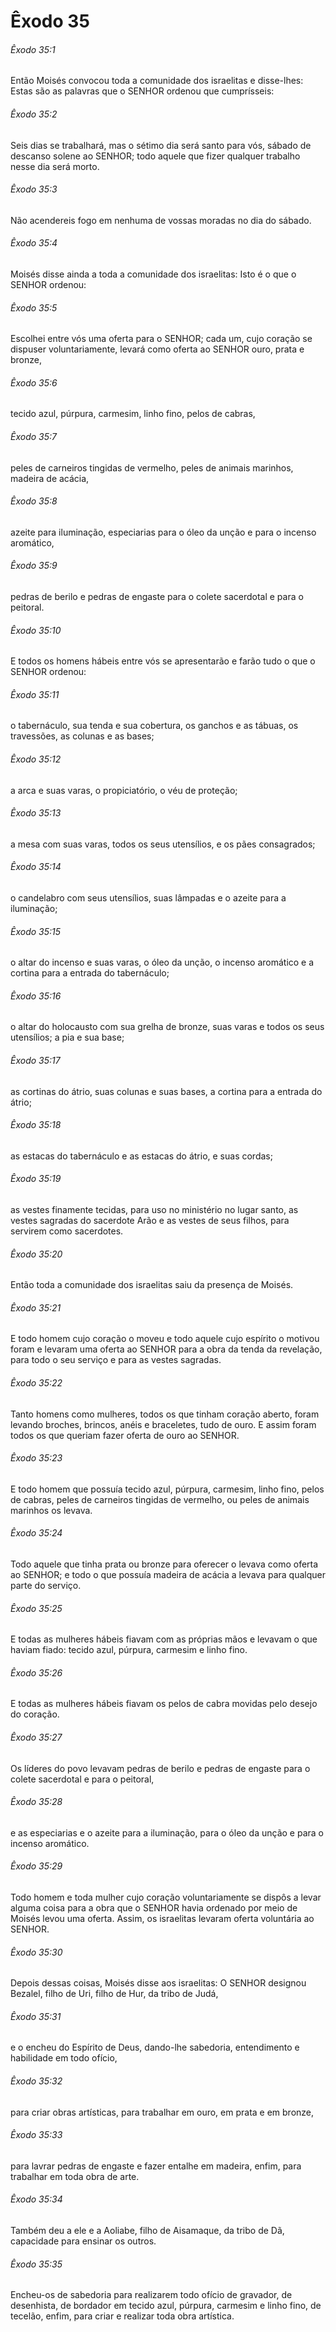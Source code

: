 # Êxodo 35

###### Êxodo 35:1

Então Moisés convocou toda a comunidade dos israelitas e disse-lhes: Estas são as palavras que o SENHOR ordenou que cumprísseis:

###### Êxodo 35:2

Seis dias se trabalhará, mas o sétimo dia será santo para vós, sábado de descanso solene ao SENHOR; todo aquele que fizer qualquer trabalho nesse dia será morto.

###### Êxodo 35:3

Não acendereis fogo em nenhuma de vossas moradas no dia do sábado.

###### Êxodo 35:4

Moisés disse ainda a toda a comunidade dos israelitas: Isto é o que o SENHOR ordenou:

###### Êxodo 35:5

Escolhei entre vós uma oferta para o SENHOR; cada um, cujo coração se dispuser voluntariamente, levará como oferta ao SENHOR ouro, prata e bronze,

###### Êxodo 35:6

tecido azul, púrpura, carmesim, linho fino, pelos de cabras,

###### Êxodo 35:7

peles de carneiros tingidas de vermelho, peles de animais marinhos, madeira de acácia,

###### Êxodo 35:8

azeite para iluminação, especiarias para o óleo da unção e para o incenso aromático,

###### Êxodo 35:9

pedras de berilo e pedras de engaste para o colete sacerdotal e para o peitoral.

###### Êxodo 35:10

E todos os homens hábeis entre vós se apresentarão e farão tudo o que o SENHOR ordenou:

###### Êxodo 35:11

o tabernáculo, sua tenda e sua cobertura, os ganchos e as tábuas, os travessões, as colunas e as bases;

###### Êxodo 35:12

a arca e suas varas, o propiciatório, o véu de proteção;

###### Êxodo 35:13

a mesa com suas varas, todos os seus utensílios, e os pães consagrados;

###### Êxodo 35:14

o candelabro com seus utensílios, suas lâmpadas e o azeite para a iluminação;

###### Êxodo 35:15

o altar do incenso e suas varas, o óleo da unção, o incenso aromático e a cortina para a entrada do tabernáculo;

###### Êxodo 35:16

o altar do holocausto com sua grelha de bronze, suas varas e todos os seus utensílios; a pia e sua base;

###### Êxodo 35:17

as cortinas do átrio, suas colunas e suas bases, a cortina para a entrada do átrio;

###### Êxodo 35:18

as estacas do tabernáculo e as estacas do átrio, e suas cordas;

###### Êxodo 35:19

as vestes finamente tecidas, para uso no ministério no lugar santo, as vestes sagradas do sacerdote Arão e as vestes de seus filhos, para servirem como sacerdotes.

###### Êxodo 35:20

Então toda a comunidade dos israelitas saiu da presença de Moisés.

###### Êxodo 35:21

E todo homem cujo coração o moveu e todo aquele cujo espírito o motivou foram e levaram uma oferta ao SENHOR para a obra da tenda da revelação, para todo o seu serviço e para as vestes sagradas.

###### Êxodo 35:22

Tanto homens como mulheres, todos os que tinham coração aberto, foram levando broches, brincos, anéis e braceletes, tudo de ouro. E assim foram todos os que queriam fazer oferta de ouro ao SENHOR.

###### Êxodo 35:23

E todo homem que possuía tecido azul, púrpura, carmesim, linho fino, pelos de cabras, peles de carneiros tingidas de vermelho, ou peles de animais marinhos os levava.

###### Êxodo 35:24

Todo aquele que tinha prata ou bronze para oferecer o levava como oferta ao SENHOR; e todo o que possuía madeira de acácia a levava para qualquer parte do serviço.

###### Êxodo 35:25

E todas as mulheres hábeis fiavam com as próprias mãos e levavam o que haviam fiado: tecido azul, púrpura, carmesim e linho fino.

###### Êxodo 35:26

E todas as mulheres hábeis fiavam os pelos de cabra movidas pelo desejo do coração.

###### Êxodo 35:27

Os líderes do povo levavam pedras de berilo e pedras de engaste para o colete sacerdotal e para o peitoral,

###### Êxodo 35:28

e as especiarias e o azeite para a iluminação, para o óleo da unção e para o incenso aromático.

###### Êxodo 35:29

Todo homem e toda mulher cujo coração voluntariamente se dispôs a levar alguma coisa para a obra que o SENHOR havia ordenado por meio de Moisés levou uma oferta. Assim, os israelitas levaram oferta voluntária ao SENHOR.

###### Êxodo 35:30

Depois dessas coisas, Moisés disse aos israelitas: O SENHOR designou Bezalel, filho de Uri, filho de Hur, da tribo de Judá,

###### Êxodo 35:31

e o encheu do Espírito de Deus, dando-lhe sabedoria, entendimento e habilidade em todo ofício,

###### Êxodo 35:32

para criar obras artísticas, para trabalhar em ouro, em prata e em bronze,

###### Êxodo 35:33

para lavrar pedras de engaste e fazer entalhe em madeira, enfim, para trabalhar em toda obra de arte.

###### Êxodo 35:34

Também deu a ele e a Aoliabe, filho de Aisamaque, da tribo de Dã, capacidade para ensinar os outros.

###### Êxodo 35:35

Encheu-os de sabedoria para realizarem todo ofício de gravador, de desenhista, de bordador em tecido azul, púrpura, carmesim e linho fino, de tecelão, enfim, para criar e realizar toda obra artística.

